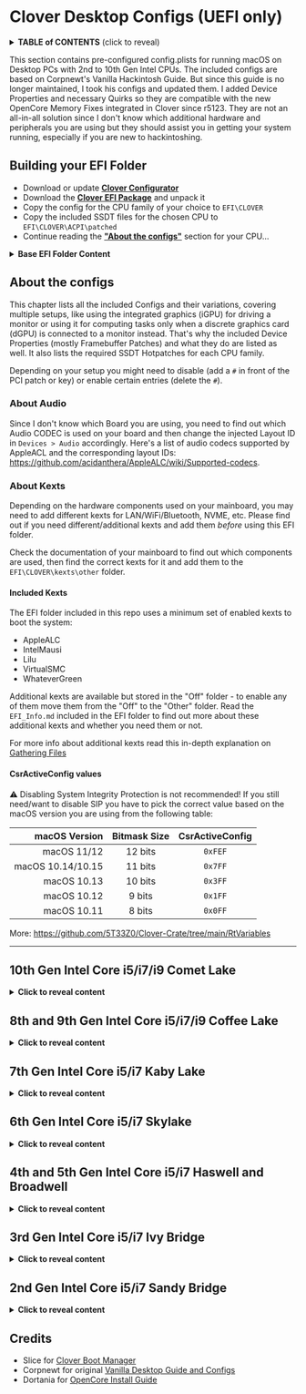 # Clover Desktop Configs (UEFI only)

<details><summary><strong>TABLE of CONTENTS</strong> (click to reveal)</summary>

- [Building your EFI Folder](#building-your-efi-folder)
  - [Base EFI Folder Content](#base-efi-folder-content)
- [About the configs](#about-the-configs)
  - [About Audio](#about-audio)
  - [About Kexts](#about-kexts)
    - [Included Kexts](#included-kexts)
    - [CsrActiveConfig values](#csractiveconfig-values)
- [10th Gen Intel Core i5/i7/i9 Comet Lake](#10th-gen-intel-core-i5i7i9-comet-lake)
  - [Required ACPI Hotpatches](#required-acpi-hotpatches)
  - [Included Configs](#included-configs)
  - [Included Device Properties](#included-device-properties)
  - [Quirks and Kernel Patches Deviations](#quirks-and-kernel-patches-deviations)
- [8th and 9th Gen Intel Core i5/i7/i9 Coffee Lake](#8th-and-9th-gen-intel-core-i5i7i9-coffee-lake)
  - [Required ACPI Hotpatches](#required-acpi-hotpatches-1)
  - [Included Configs](#included-configs-1)
  - [Included Device Properties](#included-device-properties-1)
  - [Quirks and Kernel Patches Deviations](#quirks-and-kernel-patches-deviations-1)
- [7th Gen Intel Core i5/i7 Kaby Lake](#7th-gen-intel-core-i5i7-kaby-lake)
  - [Required ACPI Hotpatches](#required-acpi-hotpatches-2)
  - [Included Configs](#included-configs-2)
  - [Included Device Properties](#included-device-properties-2)
  - [Quirks and Kernel Patches Deviations](#quirks-and-kernel-patches-deviations-2)
- [6th Gen Intel Core i5/i7 Skylake](#6th-gen-intel-core-i5i7-skylake)
  - [Required ACPI Hotpatches](#required-acpi-hotpatches-3)
  - [Included Configs](#included-configs-3)
  - [Included Device Properties](#included-device-properties-3)
  - [Quirks and Kernel Patches Deviations](#quirks-and-kernel-patches-deviations-3)
- [4th and 5th Gen Intel Core i5/i7 Haswell and Broadwell](#4th-and-5th-gen-intel-core-i5i7-haswell-and-broadwell)
  - [Required ACPI Hotpatches](#required-acpi-hotpatches-4)
  - [Included Configs](#included-configs-4)
  - [Included Device Properties](#included-device-properties-4)
  - [Quirks and Kernel Patches Deviations](#quirks-and-kernel-patches-deviations-4)
- [3rd Gen Intel Core i5/i7 Ivy Bridge](#3rd-gen-intel-core-i5i7-ivy-bridge)
  - [Required ACPI Hotpatches](#required-acpi-hotpatches-5)
  - [Included Configs](#included-configs-5)
  - [Included Device Properties](#included-device-properties-5)
  - [Quirks Deviations](#quirks-deviations)
- [2nd Gen Intel Core i5/i7 Sandy Bridge](#2nd-gen-intel-core-i5i7-sandy-bridge)
  - [Required ACPI Hotpatches](#required-acpi-hotpatches-6)
  - [Included Configs](#included-configs-6)
  - [Included Device Properties](#included-device-properties-6)
  - [Quirks Deviations](#quirks-deviations-1)
- [Credits](#credits)
</details>

This section contains pre-configured config.plists for running macOS on Desktop PCs with 2nd to 10th Gen Intel CPUs. The included configs are based on Corpnewt's Vanilla Hackintosh Guide. But since this guide is no longer maintained, I took his configs and updated them. I added Device Properties and necessary Quirks so they are compatible with the new OpenCore Memory Fixes integrated in Clover since r5123. They are not an all-in-all solution since I don't know which additional hardware and peripherals you are using but they should assist you in getting your system running, especially if you are new to hackintoshing.

## Building your EFI Folder
- Download or update [**Clover Configurator**](https://mackie100projects.altervista.org/download-clover-configurator/)
- Download the [**Clover EFI Package**](https://github.com/5T33Z0/Clover-Crate/blob/main/Desktop_Configs/EFI_Clover_r5145.zip?raw=true) and unpack it
- Copy the config for the CPU family of your choice to `EFI\CLOVER`
- Copy the included SSDT files for the chosen CPU to `EFI\CLOVER\ACPI\patched` 
- Continue reading the [**"About the configs"**](https://github.com/5T33Z0/Clover-Crate/tree/main/Desktop_Configs#about-the-configs) section for your CPU…

<details>
<summary><strong>Base EFI Folder Content</strong></summary>

### Base EFI Folder Content
```
EFI
├── BOOT
│   └── BOOTX64.efi
├── CCPV_r5142
├── CLOVER
│   ├── ACPI
│   │   ├── WINDOWS
│   │   ├── origin
│   │   └── patched
│   ├── CLOVERX64.efi
│   ├── OEM
│   │   └── SystemProductName
│   │       ├── UEFI
│   │       │   └── config-sample.plist
│   │       └── config-sample.plist
│   ├── ROM
│   ├── drivers
│   │   ├── UEFI
│   │   │   ├── ApfsDriverLoader.efi
│   │   │   ├── AudioDxe.efi
│   │   │   ├── OpenRuntime.efi
│   │   │   └── VBoxHfs.efi
│   │   └── off
│   │       └── UEFI
│   │           ├── FSInject.efi
│   │           ├── FileSystem
│   │           │   ├── ApfsDriverLoader.efi
│   │           │   ├── Fat.efi
│   │           │   ├── VBoxExt2.efi
│   │           │   ├── VBoxExt4.efi
│   │           │   ├── VBoxHfs.efi
│   │           │   └── VBoxIso9600.efi
│   │           ├── FileVault2
│   │           │   ├── AppleImageCodec.efi
│   │           │   ├── AppleKeyAggregator.efi
│   │           │   ├── AppleKeyFeeder.efi
│   │           │   ├── AppleUITheme.efi
│   │           │   ├── FirmwareVolume.efi
│   │           │   └── HashServiceFix.efi
│   │           ├── HID
│   │           │   ├── AptioInputFix.efi
│   │           │   ├── Ps2MouseDxe.efi
│   │           │   ├── UsbKbDxe.efi
│   │           │   └── UsbMouseDxe.efi
│   │           ├── MemoryFix
│   │           │   └── OpenRuntime.efi
│   │           └── Other
│   │               ├── CsmVideoDxe.efi
│   │               ├── EmuVariableUefi.efi
│   │               ├── EnglishDxe.efi
│   │               ├── NvmExpressDxe.efi
│   │               ├── OsxFatBinaryDrv.efi
│   │               └── PartitionDxe.efi
│   ├── kexts
│   │   ├── Off
│   │   │   ├── Ethernet
│   │   │   │   ├── AtherosE2200Ethernet.kext
│   │   │   │   ├── LucyRTL8125Ethernet.kext
│   │   │   │   ├── RealtekRTL8111.kext
│   │   │   │   └── SmallTreeIntel82576.kext
│   │   │   ├── NVMeFix.kext
│   │   │   └── XHCI-unsupported.kext
│   │   └── Other
│   │       ├── AppleALC.kext
│   │       ├── IntelMausi.kext
│   │       ├── Lilu.kext
│   │       ├── RestrictEvents.kext
│   │       ├── SMCProcessor.kext
│   │       ├── SMCSuperIO.kext
│   │       ├── VirtualSMC.kext
│   │       └── WhateverGreen.kext
│   ├── misc
│   ├── themes
│   │   └── Clovy
│   │       ├── sound.wav
│   │       └── theme.svg
│   └── tools
│       ├── ControlMsrE2.efi
│       ├── Shell32.efi
│       ├── Shell64.efi
│       ├── Shell64U.efi
│       └── bdmesg.efi
└── EFI_Info.md
```
</details>

## About the configs
This chapter lists all the included Configs and their variations, covering multiple setups, like using the integrated graphics (iGPU) for driving a monitor or using it for computing tasks only when a discrete graphics card (dGPU) is connected to a monitor instead. That's why the included Device Properties (mostly Framebuffer Patches) and what they do are listed as well. It also lists the required SSDT Hotpatches for each CPU family.

Depending on your setup you might need to disable (add a `#` in front of the PCI patch or key) or enable certain entries (delete the `#`).

### About Audio
Since I don't know which Board you are using, you need to find out which Audio CODEC is used on your board and then change the injected Layout ID in `Devices > Audio` accordingly. Here's a list of audio codecs supported by AppleACL and the corresponding layout IDs: https://github.com/acidanthera/AppleALC/wiki/Supported-codecs.

### About Kexts
Depending on the hardware components used on your mainboard, you may need to add different kexts for LAN/WiFi/Bluetooth, NVME, etc. Please find out if you need different/additional kexts and add them *before* using this EFI folder. 

Check the documentation of your mainboard to find out which components are used, then find the correct kexts for it and add them to the `EFI\CLOVER\kexts\other` folder.

#### Included Kexts
The EFI folder included in this repo uses a minimum set of enabled kexts to boot the system:

- AppleALC
- IntelMausi
- Lilu
- VirtualSMC
- WhateverGreen

Additional kexts are available but stored in the "Off" folder - to enable any of them move them from the "Off" to the "Other" folder. Read the `EFI_Info.md` included in the EFI folder to find out more about these additional kexts and whether you need them or not.

For more info about additional kexts read this in-depth explanation on [Gathering Files](https://dortania.github.io/OpenCore-Install-Guide/ktext.html#kexts)

#### CsrActiveConfig values
:warning: Disabling System Integrity Protection is not recommended! If you still need/want to disable SIP you have to pick the correct value based on the macOS version you are using from the following table:

| macOS Version     | Bitmask Size  | CsrActiveConfig |
|------------------:|:-------------:|:---------------:|
| macOS 11/12       | 12 bits       |`0xFEF`
| macOS 10.14/10.15 | 11 bits       |`0x7FF`
| macOS 10.13       | 10 bits       |`0x3FF`
| macOS 10.12       | 9 bits        |`0x1FF`
| macOS 10.11       | 8 bits        |`0x0FF`

More: https://github.com/5T33Z0/Clover-Crate/tree/main/RtVariables
___
## 10th Gen Intel Core i5/i7/i9 Comet Lake
<details>
<summary><strong>Click to reveal content</strong></summary>

- Open the config of your choice in Clover Configurator
- In **SMBIOS** Section, select the corresponding Product Model from the dropdown menu on the right to generate Serials, FirmwareData, etc.
- In **RtVariables** Section, copy the **MLB** from the **Info** Window into the corresponding `MLB` field.
- Adjust `RtVariables` > `CsrActiveConfig` based on used macOS accordingly (see table above)
- Rename config to `config.plist`and add it to `EFI\CLOVER` folder
- Add files in ACPI folder to `EFI\CLOVER\ACPI\patched`
- Add additional Kexts necessary for your Hardware and peripherals to `EFI\CLOVER\kexts\other`
- Copy the EFI Folder to a FAT32 formatted flash drive and try booting from it

### Required ACPI Hotpatches
- SSDT-AWAC-DISABLE.aml
- SSDT-DMAC.aml
- SSDT-EC-USBX.aml
- SSDT-PLUG.aml
- SSDT-PMC.aml

### Included Configs
|Config.plist         |SMBIOS|supported macOS|Notes|
|---------------------|------|---------------|-----|
|Comet_Lake_iMac20,1|iMac20,1|10.15 and newer|For Intel i5/i7 CPUs|
|Comet_Lake_iMac20,2|iMac20,2|10.15 and newer|For Intel i7/i9 CPUs|

### Included Device Properties
|Devices > Properties entry|iGPU|AAPL,ig-platform-id|Description|
|--------------------------|:--:|:-----------------:|-----------|
|PciRoot(0x0)/Pci(0x2,0x0)|Intel UHD 630|0300C89B|iGPU is used for computational tasks only.
|#PciRoot(0x0)/Pci(0x2,0x0)|Intel UHD 630|07009B3E|iGPU is used for driving a display.
|#PciRoot(0x0)/Pci(0x1C,0x1)/Pci(0x0,0x0)|||For Intel I225-V Network Controller. Only required for macOS 10.15 to macOS 11.3. Enable the included Kext Patch to make the whole construct work.|

### Quirks and Kernel Patches Deviations

- `KernelPM` &rarr; Not needed if you can disable CFGLock in BIOS.
- `XhciPortLimit` &rarr; Uncheck for macOS 11.3 and newer. Create a USB Port Map instead.
</details>

## 8th and 9th Gen Intel Core i5/i7/i9 Coffee Lake
<details>
<summary><strong>Click to reveal content</strong></summary>

- Open the config of your choice in Clover Configurator
- In **SMBIOS** Section, select the corresponding Product Model from the dropdown menu on the right to generate Serials, FirmwareData, etc.
- In **RtVariables** Section, copy the **MLB** from the **Info** Window into the corresponding `MLB` field.
- Adjust `RtVariables` > `CsrActiveConfig` based on used macOS accordingly (see table above)
- Rename config to `config.plist`and add it to `EFI\CLOVER` folder
- Add files in ACPI folder to `EFI\CLOVER\ACPI\patched`
- Add additional Kexts necessary for your Hardware and peripherals to `EFI\CLOVER\kexts\other`
- Copy the EFI Folder to a FAT32 formatted flash drive and try booting from it

### Required ACPI Hotpatches
- SSDT-AWAC-DISABLE.aml
- SSDT-EC-USBX.aml
- SSDT-PLUG.aml
- SSDT-PMC.aml

### Included Configs
|Config.plist         |SMBIOS|supported macOS|Notes|
|---------------------|------|---------------|-----|
|Coffee_Lake_iMac18,3|iMac18,3|10.13 and newer|For High Sierra and older.
|Coffee_Lake_iMac19,1|iMac19,1|10.13 and newer|For Mojave and newer.

### Included Device Properties
|Devices > Properties entry|iGPU|AAPL,ig-platform-id|Description|
|--------------------------|:----:|:---------------:|-----------|
|PciRoot(0x0)/Pci(0x2,0x0)|Intel UHD 630|07009B3E| Uses iGPU for driving a display. Use AAPL,ig-platform-id `00009B3E`, if you get a black screen after booting.
|#PciRoot(0x0)/Pci(0x2,0x0)|Intel UHD 630|0300913E|When the iGPU is used for computational tasks only. Disabled by default.

### Quirks and Kernel Patches Deviations
- `KernelPM` &rarr; Not needed if you can disable CFGLock in BIOS.
- `ProtectUefiServices` &rarr; Only required for Z390 Boards. Disable if you use a board with a different chipset.
- `XhciPortLimit` &rarr; Disable for macOS 11.3 and newer – create a USB Port Map instead!
</details>

## 7th Gen Intel Core i5/i7 Kaby Lake
<details>
<summary><strong>Click to reveal content</strong></summary>

- Open the config of your choice in Clover Configurator
- In **SMBIOS** Section, select the corresponding Product Model from the dropdown menu on the right to generate Serials, FirmwareData, etc.
- In **RtVariables** Section, copy the **MLB** from the **Info** Window into the corresponding `MLB` field.
- Adjust `RtVariables` > `CsrActiveConfig` based on used macOS accordingly (see table above)
- Rename config to `config.plist`and add it to `EFI\CLOVER` folder
- Add files in ACPI folder to `EFI\CLOVER\ACPI\patched`
- Add additional kexts necessary for your Hardware and peripherals to `EFI\CLOVER\kexts\other`
- Copy the EFI Folder to a FAT32 formatted flash drive and try booting from it

### Required ACPI Hotpatches
- SSDT-EC-USBX.aml
- SSDT-PLUG.aml

### Included Configs
|Config.plist|SMBIOS|supported macOS|Notes|
|---------------------|------|---------------|-----|
|Kaby_Lake_iMac18,1|iMac18,1|10.12 and newer| Using iGPU for driving a display
|Kaby_Lake_iMac18,3|iMac18,3|10.12 and newer| Used for computers using a dGPU for displaying, and an iGPU for computing tasks only

### Included Device Properties
|Framebuffer Patches|iGPU|AAPL,ig-platform-id|Description|
|--------------------------|:----:|:-----------------:|-----------|
|PciRoot(0x0)/Pci(0x2,0x0)|Intel HD 630|00001259|For using the iGPU for driving a display.
|PciRoot(0x0)/Pci(0x2,0x0)|Intel HD 630|03001259|For using the iGPU for computational tasks only.

### Quirks and Kernel Patches Deviations
- `KernelPM` &rarr; Not needed if you can disable CFGLock in BIOS.
- `XhciPortLimit` &rarr; Disable for macOS 11.3 and newer – create a USB Port Map instead!
</details>

## 6th Gen Intel Core i5/i7 Skylake
<details>
<summary><strong>Click to reveal content</strong></summary>

- Open the config of your choice in Clover Configurator
- In **SMBIOS** Section, select the corresponding Product Model from the dropdown menu on the right to generate Serials, FirmwareData, etc.
- In **RtVariables** Section, copy the **MLB** from the **Info** Window into the corresponding `MLB` field.
- Adjust `RtVariables` > `CsrActiveConfig` based on used macOS accordingly (see table above)
- Rename config to `config.plist`and add it to `EFI\CLOVER` folder
- Add files in ACPI folder to `EFI\CLOVER\ACPI\patched`
- Add additional kexts necessary for your hardware and peripherals to `EFI\CLOVER\kexts\other`
- Copy the EFI Folder to a FAT32 formatted flash drive and try booting from it

### Required ACPI Hotpatches
- SSDT-EC-USBX.aml
- SSDT-PLUG.aml

### Included Configs
|Config.plist|SMBIOS|supported macOS|Notes|
|---------------------|------|---------------|-----|
|Skylake_iMac17,1|iMac17,1|10.11 and newer|

### Included Device Properties
|Framebuffer Patches|iGPU|AAPL,ig-platform-id|Description|
|--------------------------|:----:|:-----------------:|-----------|
|PciRoot(0x0)/Pci(0x2,0x0)|Intel HD 530|00001219|iGPU is used to drive a display. For CPUs using Intel HD P530 graphics instead, un-comment the `device-id`.
|#PciRoot(0x0)/Pci(0x2,0x0)|Intel HD 530|01001219|iGPU is used for computational tasks only. Entry Disabled by default.

### Quirks and Kernel Patches Deviations
- `KernelPM` &rarr; Not needed if you can disable CFGLock in BIOS.
- `XhciPortLimit` &rarr; Disable for macOS 11.3 and newer – create a USB Port Map 
</details>

## 4th and 5th Gen Intel Core i5/i7 Haswell and Broadwell
<details>
<summary><strong>Click to reveal content</strong></summary>

- Open the config of your choice in Clover Configurator
- In **SMBIOS** Section, select the corresponding Product Model from the dropdown menu on the right to generate Serials, FirmwareData, etc.
- In **RtVariables** Section, copy the **MLB** from the **Info** Window into the corresponding `MLB` field.
- Adjust `RtVariables` > `CsrActiveConfig` based on used macOS accordingly (see table above)
- Rename config to `config.plist`and add it to `EFI\CLOVER` folder
- Add files in ACPI folder to `EFI\CLOVER\ACPI\patched`
- Add additional kexts necessary for your Hardware and peripherals to `EFI\CLOVER\kexts\other`
- Copy the EFI Folder to a FAT32 formatted flash drive and try booting from it

### Required ACPI Hotpatches
- SSDT-EC.aml
- SSDT-PLUG.aml

### Included Configs
|Config.plist|SMBIOS|supported macOS|Notes|
|---------------------|------|---------------|-----|
|Haswell_iMac14,4|iMac14,4|10.8 - 11.6.x|For Haswell CPUs using the iGPU for driving a display|
Haswell_iMac15,1|iMac15,1|10.8 - 11.6.x|For Haswell CPUs using a dGPU for displaying and the iGPU for computing tasks.
|Haswell_iMac16,2|iMac16,2|10.8 - 12.x|For Broadwell CPUs Broadwell with iGPU only.
|Haswell_iMac17,1|iMac17,1|10.8 - 12.x|For Broadwell CPUs Broadwell with dGPU only-

### Included Device Properties
|Framebuffer Patches|iGPU|AAPL,ig-platform-id|Description|
|--------------------------|:----:|:---------------:|-----------|
|PciRoot(0x0)/Pci(0x2,0x0)|Intel HD 4400/4600|0300220D|Haswell iGPU is used for driving a display.
|PciRoot(0x0)/Pci(0x2,0x0)|Intel HD 4400/4600|04001204|Haswell iGPU is used for computing tasks only.
|PciRoot(0x0)/Pci(0x2,0x0)|Intel Iris Pro 6200|07002216|Broadwell iGPU is used for driving a display. Disable entry when using SMBIOS iMac17,1|

### Quirks and Kernel Patches Deviations
- `KernelPM` &rarr; Not needed if you can disable CFGLock in BIOS.
- `XhciPortLimit` &rarr; Disable for macOS 11.3 and newer – create a USB Port Map 
</details>

## 3rd Gen Intel Core i5/i7 Ivy Bridge
<details>
<summary><strong>Click to reveal content</strong></summary>

- Open the config of your choice in Clover Configurator
- In **SMBIOS** Section, select the corresponding Product Model from the dropdown menu on the right to generate Serials, FirmwareData, etc.
- In **RtVariables** Section, copy the **MLB** from the **Info** Window into the corresponding `MLB` field.
- Adjust `RtVariables` > `CsrActiveConfig` based on used macOS accordingly (see table above)
- Rename config to `config.plist`and add it to `EFI\CLOVER` folder
- Add files in ACPI folder to `EFI\CLOVER\ACPI\patched`
- Add additional kexts necessary for your Hardware and peripherals to `EFI\CLOVER\kexts\other`
- Copy the EFI Folder to a FAT32 formatted flash drive and try booting from it
- In Post-Install, create `SSDT-PM.aml `using [**ssdtPRGen**](https://github.com/Piker-Alpha/ssdtPRGen.sh) and add it to `EFI\CLOVER\ACPI\` to enable proper CPU Power Management

### Required ACPI Hotpatches
- SSDT-EC.aml
- SSDT-PM.aml (generate in Post-Install)

### Included Configs
|Config.plist|SMBIOS|supported macOS|Notes|
|---------------------|------|---------------|-----|
|Ivy_Bridge_iMac13,1|iMac13,1|10.7 - 10.15.7|For computers using the iGPU for driving a display|
|Ivy_Bridge_iMac13,2|iMac13,2|10.7 - 10.15.7|For computers using a dGPU for displaying and the iGPU for computing tasks only.
|Ivy_Bridge_iMac14,1|iMac14,4|11.6.x|For computers using the iGPU for driving a display|
|Ivy_Bridge_iMac15,1|iMac15,1|11.6.x|For computers using a dGPU for displaying and the iGPU for computing tasks only|
|Ivy_Bridge_MacPro6,1|MacPro6,1|12.x|Intel HD 4000 Drivers have to be patched-in in Post-Install using [**Patch HD4000 Monterey**](https://github.com/chris1111/Patch-HD4000-Monterey). By default, iGPU is disabled, so a discrete GPU is required (and recommended). You need to disable SIP as well if you use this patch.

### Included Device Properties
|Devices > Properties entry|iGPU|AAPL,ig-platform-id|Description|
|--------------------------|----|-------------------|-----------|
|PciRoot(0x0)/Pci(0x2,0x0)|HD4000|0A006601|iGPU is used to drive a display (default)|
|#PciRoot(0x0)/Pci(0x2,0x0)|HD4000|07006201|iGPU is used for computational tasks only (disabled)|
|#PciRoot(0x0)/Pci(0x16,0x0)|||IMEI device (disabled). Only required when using Sandy Bridge CPUs with a 7 Series Mainboard. Remove `#` to enable.

### Quirks Deviations
- `XhciPortLimit` &rarr; Disable for macOS 11.3 and newer – create a USB Port Map 
</details>

## 2nd Gen Intel Core i5/i7 Sandy Bridge
<details>
<summary><strong>Click to reveal content</strong></summary>

- Open the config of your choice in Clover Configurator
- In **SMBIOS** Section, select the corresponding Product Model from the dropdown menu on the right to generate Serials, FirmwareData, etc.
- In **RtVariables** Section, copy the **MLB** from the **Info** Window into the corresponding `MLB` field.
- Adjust `RtVariables` > `CsrActiveConfig` based on used macOS accordingly (see table above)
- Rename config to `config.plist`and add it to `EFI\CLOVER` folder
- Add files in ACPI folder to `EFI\CLOVER\ACPI\patched`
- Add additional kexts necessary for your Hardware and peripherals to `EFI\CLOVER\kexts\other`
- Copy the EFI Folder to a FAT32 formatted flash drive and try booting from it
- In Post-Install, create `SSDT-PM.aml `using [**ssdtPRGen**](https://github.com/Piker-Alpha/ssdtPRGen.sh) and add it to `EFI\CLOVER\ACPI\` to enable proper CPU Power Management

### Required ACPI Hotpatches
- SSDT-EC.aml
- SSDT-PM.aml (generate in Post-Install)

### Included Configs
|Config.plist|SMBIOS|supported macOS|Notes|
|---------------------|------|---------------|-----|
|Sandy_Bridge_iMac12,2|iMac12,2|10.6.7 to 10.13|Most Sandy Bridge Boards don't support UEFI boot. So if your board does use a traditional BIOS, this guide is not for you.
|Sandy_Bridge_MacPro6,1|MacPro6,1|10.14 and newer|iGPU must be disabled in BIOS since it is only natively supported to macOS High Sierra (10.13)

### Included Device Properties
|Devices > Properties entry|iGPU|AAPL,snb-platform-id|Description|
|--------------------------|:----:|:----------------:|-----------|
|PciRoot(0x0)/Pci(0x2,0x0)|HD3000|10000300|iGPU is used to drive a display (default)|
|#PciRoot(0x0)/Pci(0x2,0x0)|HD3000|00000500|iGPU is used for computational tasks only (disabled)|
|#PciRoot(0x0)/Pci(0x16,0x0)|-|-|IMEI device (disabled). Only required when using Sandy Bridge CPUs with a 7 Series Mainboard (B75, Q75, Z75, H77, Q77 or Z77)|

### Quirks Deviations
- `XhciPortLimit` &rarr; Disable for macOS 11.3 and newer – create a USB Port Map 
</details>

## Credits
- Slice for [Clover Boot Manager](https://github.com/CloverHackyColor/CloverBootloader)
- Corpnewt for original [Vanilla Desktop Guide and Configs](https://hackintosh.gitbook.io/r-hackintosh-vanilla-desktop-guide/)
- Dortania for [OpenCore Install Guide](https://dortania.github.io/OpenCore-Install-Guide/)
